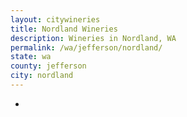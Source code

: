 ```yaml
---
layout: citywineries
title: Nordland Wineries
description: Wineries in Nordland, WA
permalink: /wa/jefferson/nordland/
state: wa
county: jefferson
city: nordland
---
```

-
